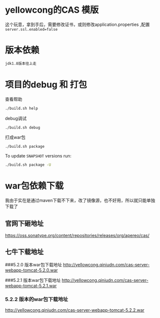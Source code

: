 yellowcong的CAS 模版
============================

这个玩意，拿到手后，需要修改证书，或则修改application.properties ,配置`server.ssl.enabled=false`

# 版本依赖

```xml
jdk1.8版本往上走
```

# 项目的debug 和 打包

查看帮助
```bash
./build.sh help
```

debug调试
```bash
./build.sh debug
```


打成war包
```bash
./build.sh package
```

To update `SNAPSHOT` versions run:

```bash
./build.sh package -U
```

# war包依赖下载
我由于实在是通过maven下载不下来，改了镜像源，也不好用，所以就只能单独下载了

## 官网下砸地址
https://oss.sonatype.org/content/repositories/releases/org/apereo/cas/

## 七牛下载地址

###5.2.0 版本war包下载地址
http://yellowcong.qiniudn.com/cas-server-webapp-tomcat-5.2.0.war

###5.2.1 版本war包下载地址
http://yellowcong.qiniudn.com/cas-server-webapp-tomcat-5.2.1.war

### 5.2.2 版本的war包下载地址
http://yellowcong.qiniudn.com/cas-server-webapp-tomcat-5.2.2.war
